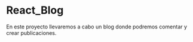 # React_Blog
En este proyecto llevaremos a cabo un blog donde podremos comentar y crear publicaciones.
